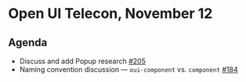 # Open UI Telecon, November 12

## Agenda
* Discuss and add Popup research [#205](https://github.com/WICG/open-ui/pull/205)
* Naming convention discussion — `oui-component` vs. `component` [#184](https://github.com/WICG/open-ui/issues/184)
